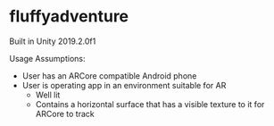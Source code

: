 # fluffyadventure

Built in Unity 2019.2.0f1

Usage Assumptions:
* User has an ARCore compatible Android phone
* User is operating app in an environment suitable for AR
  * Well lit
  * Contains a horizontal surface that has a visible texture to it for ARCore to track
